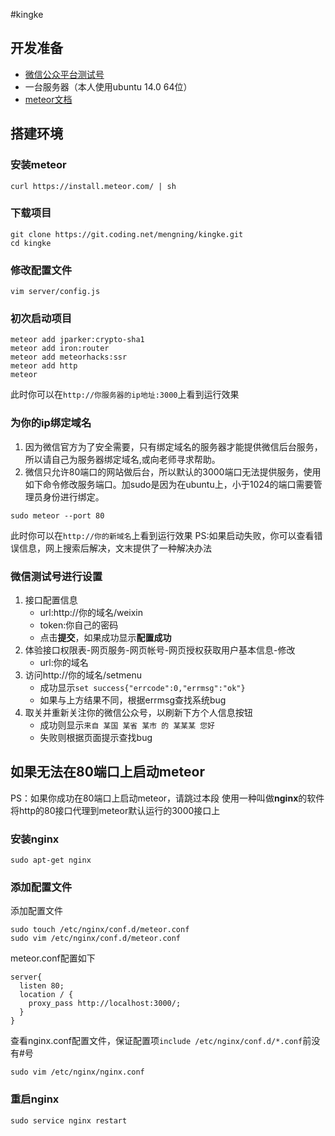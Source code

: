 #kingke

## 开发准备

* [微信公众平台测试号](mp.weixin.qq.com/debug/cgi-bin/sandbox?t=sandbox/login)
* 一台服务器（本人使用ubuntu 14.0 64位）
* [meteor文档](https://www.meteor.com/tutorials/blaze/creating-an-app)

## 搭建环境

### 安装meteor
```
curl https://install.meteor.com/ | sh
```

### 下载项目
```
git clone https://git.coding.net/mengning/kingke.git
cd kingke
```

### 修改配置文件
```
vim server/config.js
```

### 初次启动项目
```
meteor add jparker:crypto-sha1
meteor add iron:router
meteor add meteorhacks:ssr
meteor add http
meteor
```
此时你可以在`http://你服务器的ip地址:3000`上看到运行效果

### 为你的ip绑定域名
1. 因为微信官方为了安全需要，只有绑定域名的服务器才能提供微信后台服务，所以请自己为服务器绑定域名,或向老师寻求帮助。
2. 微信只允许80端口的网站做后台，所以默认的3000端口无法提供服务，使用如下命令修改服务端口。加sudo是因为在ubuntu上，小于1024的端口需要管理员身份进行绑定。
```
sudo meteor --port 80
```
此时你可以在`http://你的新域名`上看到运行效果
PS:如果启动失败，你可以查看错误信息，网上搜索后解决，文末提供了一种解决办法

### 微信测试号进行设置
1. 接口配置信息
    * url:http://你的域名/weixin
    * token:你自己的密码
    * 点击**提交**，如果成功显示**配置成功**
2. 体验接口权限表-网页服务-网页帐号-网页授权获取用户基本信息-修改
    * url:你的域名
3. 访问http://你的域名/setmenu
    * 成功显示`set success{"errcode":0,"errmsg":"ok"}`
    * 如果与上方结果不同，根据errmsg查找系统bug
4. 取关并重新关注你的微信公众号，以刷新下方个人信息按钮
    * 成功则显示`来自 某国 某省 某市 的 某某某 您好`
    * 失败则根据页面提示查找bug

## 如果无法在80端口上启动meteor
PS：如果你成功在80端口上启动meteor，请跳过本段
使用一种叫做**nginx**的软件将http的80接口代理到meteor默认运行的3000接口上

### 安装nginx
```
sudo apt-get nginx
```

### 添加配置文件
添加配置文件
```
sudo touch /etc/nginx/conf.d/meteor.conf
sudo vim /etc/nginx/conf.d/meteor.conf
```

meteor.conf配置如下
```
server{
  listen 80;
  location / {
    proxy_pass http://localhost:3000/;
  }
}
```

查看nginx.conf配置文件，保证配置项`include /etc/nginx/conf.d/*.conf`前没有#号
```
sudo vim /etc/nginx/nginx.conf
```

### 重启nginx
```
sudo service nginx restart
```
